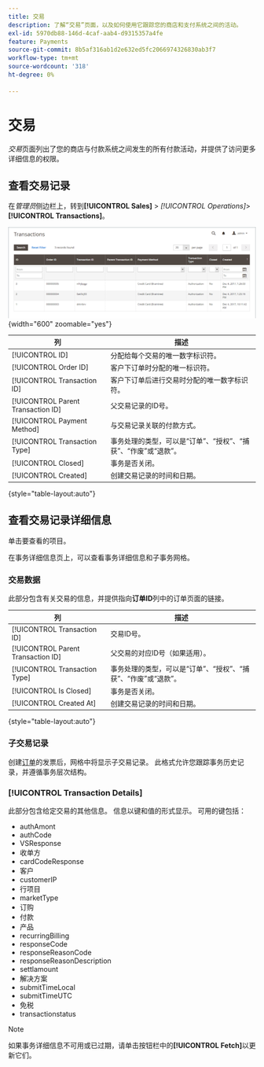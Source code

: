 ```yaml
---
title: 交易
description: 了解“交易”页面，以及如何使用它跟踪您的商店和支付系统之间的活动。
exl-id: 5970db88-146d-4caf-aab4-d9315357a4fe
feature: Payments
source-git-commit: 8b5af316ab1d2e632ed5fc2066974326830ab3f7
workflow-type: tm+mt
source-wordcount: '318'
ht-degree: 0%

---
```


# 交易

_交易_&#x200B;页面列出了您的商店与付款系统之间发生的所有付款活动，并提供了访问更多详细信息的权限。

## 查看交易记录

在&#x200B;_管理员_&#x200B;侧边栏上，转到&#x200B;**[!UICONTROL Sales]** > _[!UICONTROL Operations]_>**[!UICONTROL Transactions]**。

![事务网格](./assets/transactions.png){width="600" zoomable="yes"}

| 列 | 描述 |
|--- |--- |
| [!UICONTROL ID] | 分配给每个交易的唯一数字标识符。 |
| [!UICONTROL Order ID] | 客户下订单时分配的唯一标识符。 |
| [!UICONTROL Transaction ID] | 客户下订单后进行交易时分配的唯一数字标识符。 |
| [!UICONTROL Parent Transaction ID] | 父交易记录的ID号。 |
| [!UICONTROL Payment Method] | 与交易记录关联的付款方式。 |
| [!UICONTROL Transaction Type] | 事务处理的类型，可以是“订单”、“授权”、“捕获”、“作废”或“退款”。 |
| [!UICONTROL Closed] | 事务是否关闭。 |
| [!UICONTROL Created] | 创建交易记录的时间和日期。 |

{style="table-layout:auto"}

## 查看交易记录详细信息

单击要查看的项目。

在事务详细信息页上，可以查看事务详细信息和子事务网格。

### 交易数据

此部分包含有关交易的信息，并提供指向&#x200B;**订单ID**&#x200B;列中的订单页面的链接。

| 列 | 描述 |
|--- |--- |
| [!UICONTROL Transaction ID] | 交易ID号。 |
| [!UICONTROL Parent Transaction ID] | 父交易的对应ID号（如果适用）。 |
| [!UICONTROL Transaction Type] | 事务处理的类型，可以是“订单”、“授权”、“捕获”、“作废”或“退款”。 |
| [!UICONTROL Is Closed] | 事务是否关闭。 |
| [!UICONTROL Created At] | 创建交易记录的时间和日期。 |

{style="table-layout:auto"}

### 子交易记录

创建[订单](orders.md)的发票后，网格中将显示子交易记录。 此格式允许您跟踪事务历史记录，并遵循事务层次结构。

### [!UICONTROL Transaction Details]

此部分包含给定交易的其他信息。 信息以键和值的形式显示。 可用的键包括：

- authAmont
- authCode
- VSResponse
- 收单方
- cardCodeResponse
- 客户
- customerIP
- 行项目
- marketType
- 订购
- 付款
- 产品
- recurringBilling
- responseCode
- responseReasonCode
- responseReasonDescription
- settlamount
- 解决方案
- submitTimeLocal
- submitTimeUTC
- 免税
- transactionstatus

>[!NOTE]
>
>如果事务详细信息不可用或已过期，请单击按钮栏中的&#x200B;**[!UICONTROL Fetch]**&#x200B;以更新它们。
